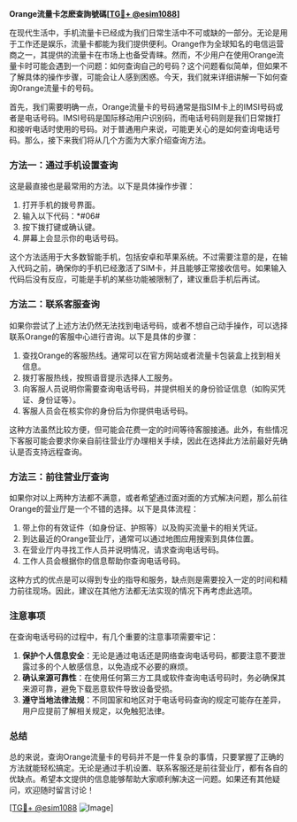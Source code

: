 **Orange流量卡怎麽查詢號碼[[TG💪+ @esim1088](https://t.me/s/esim1088)]**

在现代生活中，手机流量卡已经成为我们日常生活中不可或缺的一部分。无论是用于工作还是娱乐，流量卡都能为我们提供便利。Orange作为全球知名的电信运营商之一，其提供的流量卡在市场上也备受青睐。然而，不少用户在使用Orange流量卡时可能会遇到一个问题：如何查询自己的号码？这个问题看似简单，但如果不了解具体的操作步骤，可能会让人感到困惑。今天，我们就来详细讲解一下如何查询Orange流量卡的号码。

首先，我们需要明确一点，Orange流量卡的号码通常是指SIM卡上的IMSI号码或者是电话号码。IMSI号码是国际移动用户识别码，而电话号码则是我们日常拨打和接听电话时使用的号码。对于普通用户来说，可能更关心的是如何查询电话号码。那么，接下来我们将从几个方面为大家介绍查询方法。

### 方法一：通过手机设置查询

这是最直接也是最常用的方法。以下是具体操作步骤：

1. 打开手机的拨号界面。
2. 输入以下代码：*#06#
3. 按下拨打键或确认键。
4. 屏幕上会显示你的电话号码。

这个方法适用于大多数智能手机，包括安卓和苹果系统。不过需要注意的是，在输入代码之前，确保你的手机已经激活了SIM卡，并且能够正常接收信号。如果输入代码后没有反应，可能是手机的某些功能被限制了，建议重启手机后再试。

### 方法二：联系客服查询

如果你尝试了上述方法仍然无法找到电话号码，或者不想自己动手操作，可以选择联系Orange的客服中心进行咨询。以下是具体的步骤：

1. 查找Orange的客服热线。通常可以在官方网站或者流量卡包装盒上找到相关信息。
2. 拨打客服热线，按照语音提示选择人工服务。
3. 向客服人员说明你需要查询电话号码，并提供相关的身份验证信息（如购买凭证、身份证等）。
4. 客服人员会在核实你的身份后为你提供电话号码。

这种方法虽然比较方便，但可能会花费一定的时间等待客服接通。此外，有些情况下客服可能会要求你亲自前往营业厅办理相关手续，因此在选择此方法前最好先确认是否支持远程查询。

### 方法三：前往营业厅查询

如果你对以上两种方法都不满意，或者希望通过面对面的方式解决问题，那么前往Orange的营业厅是一个不错的选择。以下是具体流程：

1. 带上你的有效证件（如身份证、护照等）以及购买流量卡的相关凭证。
2. 到达最近的Orange营业厅，通常可以通过地图应用搜索到具体位置。
3. 在营业厅内寻找工作人员并说明情况，请求查询电话号码。
4. 工作人员会根据你的信息帮助你查询电话号码。

这种方式的优点是可以得到专业的指导和服务，缺点则是需要投入一定的时间和精力前往现场。因此，建议在其他方法都无法实现的情况下再考虑此选项。

### 注意事项

在查询电话号码的过程中，有几个重要的注意事项需要牢记：

1. **保护个人信息安全**：无论是通过电话还是网络查询电话号码，都要注意不要泄露过多的个人敏感信息，以免造成不必要的麻烦。
2. **确认来源可靠性**：在使用任何第三方工具或软件查询电话号码时，务必确保其来源可靠，避免下载恶意软件导致设备受损。
3. **遵守当地法律法规**：不同国家和地区对于电话号码查询的规定可能存在差异，用户应提前了解相关规定，以免触犯法律。

### 总结

总的来说，查询Orange流量卡的号码并不是一件复杂的事情，只要掌握了正确的方法就能轻松搞定。无论是通过手机设置、联系客服还是前往营业厅，都有各自的优缺点。希望本文提供的信息能够帮助大家顺利解决这一问题。如果还有其他疑问，欢迎随时留言讨论！

[[TG💪+ @esim1088](https://t.me/s/esim1088) ![Image](https://i.postimg.cc/4NQfJmqS/Snipaste-2025-05-13-00-14-12.png)]